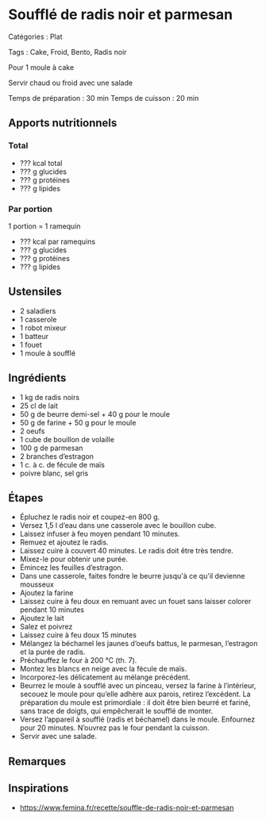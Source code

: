 # Soufflé de radis noir et parmesan

Catégories : Plat

Tags : Cake, Froid, Bento, Radis noir

Pour 1 moule à cake

Servir chaud ou froid avec une salade

Temps de préparation : 30 min
Temps de cuisson : 20 min

## Apports nutritionnels

### Total

* ??? kcal total
* ??? g glucides
* ??? g protéines
* ??? g lipides

### Par portion

1 portion = 1 ramequin

* ??? kcal par ramequins
* ??? g glucides
* ??? g protéines
* ??? g lipides

## Ustensiles

* 2 saladiers
* 1 casserole
* 1 robot mixeur
* 1 batteur
* 1 fouet
* 1 moule à soufflé

## Ingrédients

* 1 kg de radis noirs
* 25 cl de lait
* 50 g de beurre demi-sel + 40 g pour le moule
* 50 g de farine + 50 g pour le moule
* 2 oeufs
* 1 cube de bouillon de volaille
* 100 g de parmesan
* 2 branches d’estragon
* 1 c. à c. de fécule de maïs
* poivre blanc, sel gris

## Étapes

* Épluchez le radis noir et coupez-en 800 g.
* Versez 1,5 l d’eau dans une casserole avec le bouillon cube.
* Laissez infuser à feu moyen pendant 10 minutes.
* Remuez et ajoutez le radis.
* Laissez cuire à couvert 40 minutes. Le radis doit être très tendre.
* Mixez-le pour obtenir une purée.
* Émincez les feuilles d’estragon.
* Dans une casserole, faites fondre le beurre jusqu'à ce qu'il devienne mousseux
* Ajoutez la farine
* Laissez cuire à feu doux en remuant avec un fouet sans laisser colorer pendant 10 minutes
* Ajoutez le lait
* Salez et poivrez
* Laissez cuire à feu doux 15 minutes
* Mélangez la béchamel les jaunes d’oeufs battus, le parmesan, l’estragon et la purée de radis.
* Préchauffez le four à 200 °C (th. 7).
* Montez les blancs en neige avec la fécule de maïs.
* Incorporez-les délicatement au mélange précédent.
* Beurrez le moule à soufflé avec un pinceau, versez la farine à l’intérieur, secouez le moule pour qu’elle adhère aux parois, retirez l’excédent. La préparation du moule est primordiale : il doit être bien beurré et fariné, sans trace de doigts, qui empêcherait le soufflé de monter.
* Versez l’appareil à soufflé (radis et béchamel) dans le moule. Enfournez pour 20 minutes. N’ouvrez pas le four pendant la cuisson.
* Servir avec une salade.

## Remarques

## Inspirations

* https://www.femina.fr/recette/souffle-de-radis-noir-et-parmesan

